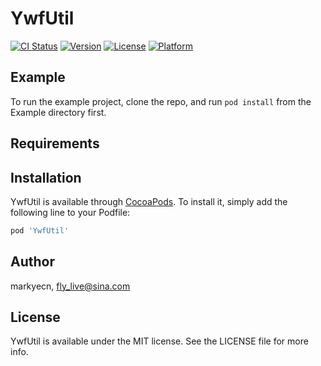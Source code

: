# YwfUtil

[![CI Status](https://img.shields.io/travis/markyecn/YwfUtil.svg?style=flat)](https://travis-ci.org/markyecn/YwfUtil)
[![Version](https://img.shields.io/cocoapods/v/YwfUtil.svg?style=flat)](https://cocoapods.org/pods/YwfUtil)
[![License](https://img.shields.io/cocoapods/l/YwfUtil.svg?style=flat)](https://cocoapods.org/pods/YwfUtil)
[![Platform](https://img.shields.io/cocoapods/p/YwfUtil.svg?style=flat)](https://cocoapods.org/pods/YwfUtil)

## Example

To run the example project, clone the repo, and run `pod install` from the Example directory first.

## Requirements

## Installation

YwfUtil is available through [CocoaPods](https://cocoapods.org). To install
it, simply add the following line to your Podfile:

```ruby
pod 'YwfUtil'
```

## Author

markyecn, fly_live@sina.com

## License

YwfUtil is available under the MIT license. See the LICENSE file for more info.
